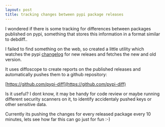 ```yaml
---
layout: post
title: tracking changes between pypi package releases
---
```


I wondered if there is some tracking for differences between packages
published on pypi, something that stores this information in a format
similar to debdiff..

I failed to find something on the web, so created a little utility which
watches the pypi
[changelog](https://warehouse.pypa.io/api-reference/xml-rpc.html) for new
releaes and fetches the new and old version.

It uses diffoscope to create reports on the published releases and
automatically pushes them to a github repository:

 [https://github.com/pypi-diff](https://github.com/pypi-diff)
 
Is it useful? I dont know, it may be handy for code review or maybe running
different security scanners on it, to identify accidentaly pushed keys or other
sensitive data.

Currently its pushing the changes for every released package every 10 minutes,
lets see how far this can go just for fun :-)
